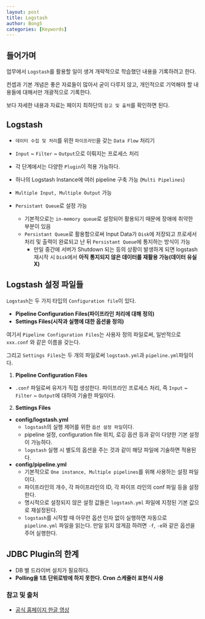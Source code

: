 ```yaml
---
layout: post
title: Logstash
author: Bong5
categories: [Keywords]
---
```


## 들어가며

업무에서 `Logstash`를 활용할 일이 생겨 개략적으로 학습했던 내용을 기록하려고 한다.

컨셉과 기본 개념은 좋은 자료들이 많아서 굳이 다루지 않고, 개인적으로 기억해야 할 내용들에 대해서만 개괄적으로 기록한다.

보다 자세한 내용과 자료는 페이지 최하단의 `참고 및 출처`를 확인하면 된다.

## Logstash

- `데이터 수집 및 처리`를 위한 `파이프라인`을 갖는 `Data Flow` 처리기

- `Input` ~ `Filter` ~ `Output`으로 이뤄지는 프로세스 처리

- 각 단계에서는 다양한 `Plugin`이 적용 가능하다.

- 하나의 Logstash Instance에 여러 pipeline 구축 가능 (`Multi Pipelines`)

- `Multiple Input, Multiple Output` 가능

- `Persistant Queue`로 설정 가능
  - 기본적으로는 `in-memory queue`로 설정되어 활용되기 때문에 장애에 취약한 부분이 있음
  - `Persistant Queue`로 활용함으로써 Input Data가 `Disk`에 저장되고 프로세서 처리 및 출력이 완료되고 난 뒤 `Persistant Queue`에 통지하는 방식이 가능
    - 만일 중간에 서버가 Shutdown 되는 등의 상황이 발생하게 되면 logstash 재시작 시 `Disk`에서 **아직 통지되지 않은 데이터를 재활용 가능(데이터 유실 X)**


## Logstash 설정 파일들

`Logstash`는 두 가지 타입의 `Configuration file`이 있다.

- **Pipeline Configuration Files(파이프라인 처리에 대해 정의)**
- **Settings Files(시작과 실행에 대한 옵션을 정의)**

여기서 `Pipeline Configuration Files`는 사용자 정의 파일로써, 일반적으로 `xxx.conf` 와 같은 이름을 갖는다.

그리고 `Settings Files`는 두 개의 파일로써 `logstash.yml`과 `pipeline.yml`파일이다.

1. **Pipeline Configuration Files**
  - `.conf` 파일로써 유저가 직접 생성한다. 파이프라인 프로세스 처리, 즉 `Input` ~ `Filter` ~ `Output`에 대하여 기술한 파일이다.
2. **Settings Files**
  - **config/logstash.yml**
      - `logstash`의 실행 제어를 위한 `옵션 설정 파일`이다.
      - pipeline 설정, configuration file 위치, 로깅 옵션 등과 같이 다양한 기본 설정이 가능하다.
      - `logstash` 실행 시 별도의 옵션을 주는 것과 같이 해당 파일에 기술하면 적용된다.
  - **config/pipeline.yml**
      - 기본적으로 `One instance, Multiple pipelines`를 위해 사용하는 설정 파일이다.
      - 파이프라인의 개수, 각 파이프라인의 ID, 각 파이프 라인의 conf 파일 등을 설정한다.
      - 명시적으로 설정되지 않은 설정 값들은 `logstash.yml` 파일에 지정된 기본 값으로 재설정된다.
      - `logstash`를 시작할 때 아무런 옵션 인자 없이 실행하면 자동으로 `pipeline.yml` 파일을 읽는다. 만일 읽지 않게끔 하려면 `-f`, `-e`와 같은 옵션을 주어 실행한다.


## JDBC Plugin의 한계

- DB 별 드라이버 설치가 필요하다.
- **Polling을 1초 단위로밖에 하지 못한다. Cron 스케쥴러 표현식 사용**


### 참고 및 출처

- [공식 홈페이지 한글 영상](https://www.elastic.co/kr/webinars/getting-started-logstash)

